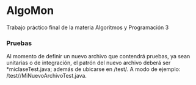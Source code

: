 # AlgoMon
Trabajo práctico final de la materia Algoritmos y Programación 3

### Pruebas

Al momento de definir un nuevo archivo que contendrá pruebas, ya sean unitarias o de integración, el patrón del nuevo archivo deberá ser *miclaseTest.java; además de ubicarse en <directorio del proyecto>/test/. A modo de ejemplo: <mi proyecto>/test/<paquete>/MiNuevoArchivoTest.java.
